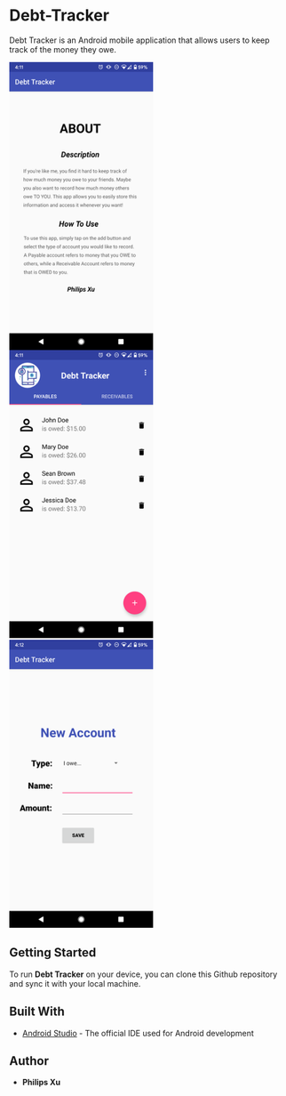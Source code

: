 # Debt-Tracker
Debt Tracker is an Android mobile application that allows users to keep track of the money they owe.

<img  align="left" width="259" height="518" src="https://github.com/Puepis/Debt-Tracker/blob/master/about_section.png">
<img  width="259" height="518" src="https://github.com/Puepis/Debt-Tracker/blob/master/account_page.png">
<img  width="259" height="518" src="https://github.com/Puepis/Debt-Tracker/blob/master/new_account_page.png">

## Getting Started
To run **Debt Tracker** on your device, you can clone this Github repository and sync it with your local machine. 


## Built With

* [Android Studio](https://developer.android.com/studio) - The official IDE used for Android development

## Author

* **Philips Xu**
